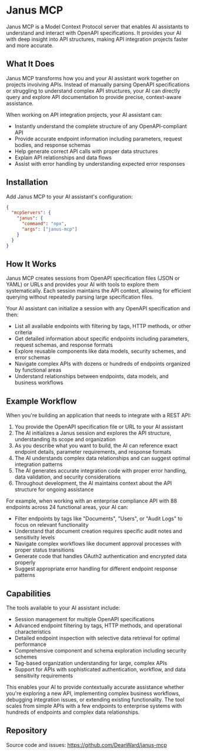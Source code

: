 # Janus MCP

Janus MCP is a Model Context Protocol server that enables AI assistants to understand and interact with OpenAPI specifications. It provides your AI with deep insight into API structures, making API integration projects faster and more accurate.

## What It Does

Janus MCP transforms how you and your AI assistant work together on projects involving APIs. Instead of manually parsing OpenAPI specifications or struggling to understand complex API structures, your AI can directly query and explore API documentation to provide precise, context-aware assistance.

When working on API integration projects, your AI assistant can:

- Instantly understand the complete structure of any OpenAPI-compliant API
- Provide accurate endpoint information including parameters, request bodies, and response schemas
- Help generate correct API calls with proper data structures
- Explain API relationships and data flows
- Assist with error handling by understanding expected error responses

## Installation

Add Janus MCP to your AI assistant's configuration:

```json
{
  "mcpServers": {
    "janus": {
      "command": "npx",
      "args": ["janus-mcp"]
    }
  }
}
```

## How It Works

Janus MCP creates sessions from OpenAPI specification files (JSON or YAML) or URLs and provides your AI with tools to explore them systematically. Each session maintains the API context, allowing for efficient querying without repeatedly parsing large specification files.

Your AI assistant can initialize a session with any OpenAPI specification and then:

- List all available endpoints with filtering by tags, HTTP methods, or other criteria
- Get detailed information about specific endpoints including parameters, request schemas, and response formats
- Explore reusable components like data models, security schemes, and error schemas
- Navigate complex APIs with dozens or hundreds of endpoints organized by functional areas
- Understand relationships between endpoints, data models, and business workflows

## Example Workflow

When you're building an application that needs to integrate with a REST API:

1. You provide the OpenAPI specification file or URL to your AI assistant
2. The AI initializes a Janus session and explores the API structure, understanding its scope and organization
3. As you describe what you want to build, the AI can reference exact endpoint details, parameter requirements, and response formats
4. The AI understands complex data relationships and can suggest optimal integration patterns
5. The AI generates accurate integration code with proper error handling, data validation, and security considerations
6. Throughout development, the AI maintains context about the API structure for ongoing assistance

For example, when working with an enterprise compliance API with 88 endpoints across 24 functional areas, your AI can:

- Filter endpoints by tags like "Documents", "Users", or "Audit Logs" to focus on relevant functionality
- Understand that document creation requires specific audit notes and sensitivity levels
- Navigate complex workflows like document approval processes with proper status transitions
- Generate code that handles OAuth2 authentication and encrypted data properly
- Suggest appropriate error handling for different endpoint response patterns

## Capabilities

The tools available to your AI assistant include:

- Session management for multiple OpenAPI specifications
- Advanced endpoint filtering by tags, HTTP methods, and operational characteristics
- Detailed endpoint inspection with selective data retrieval for optimal performance
- Comprehensive component and schema exploration including security schemes
- Tag-based organization understanding for large, complex APIs
- Support for APIs with sophisticated authentication, workflow, and data sensitivity requirements

This enables your AI to provide contextually accurate assistance whether you're exploring a new API, implementing complex business workflows, debugging integration issues, or extending existing functionality. The tool scales from simple APIs with a few endpoints to enterprise systems with hundreds of endpoints and complex data relationships.

## Repository

Source code and issues: https://github.com/DeanWard/janus-mcp